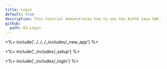 ```yaml
---
title: Login
default: true
description: This tutorial demonstrates how to use the Auth0 Java SDK to add authentication and authorization to your Java Spring web app.
github:
  path: 01-Login
---
```


<%= include('../../../_includes/_new_app') %>

<%= include('_includes/_setup') %>

<%= include('_includes/_login') %>
